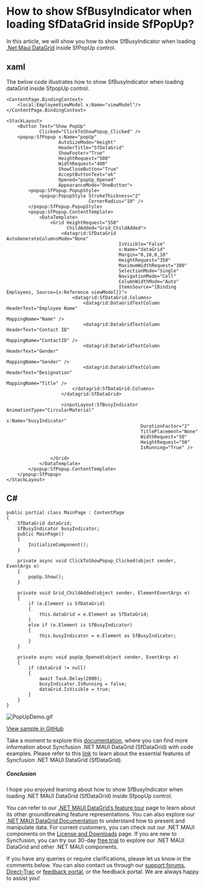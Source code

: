 # How to show SfBusyIndicator when loading SfDataGrid inside SfPopUp?
In this article, we will show you how to show SfBusyIndicator when loading [.Net Maui DataGrid](https://www.syncfusion.com/maui-controls/maui-datagrid) inside SfPopUp control.

## xaml
The below code illustrates how to show SfBusyIndicator when loading dataGrid inside SfpopUp control.
```
<ContentPage.BindingContext>
    <local:EmployeeViewModel x:Name="viewModel"/>
</ContentPage.BindingContext>

<StackLayout>
    <Button Text="Show PopUp"
            Clicked="ClickToShowPopup_Clicked" />
    <popup:SfPopup x:Name="popUp"
                   AutoSizeMode="Height"
                   HeaderTitle="SfDataGrid"
                   ShowFooter="True"
                   HeightRequest="500"
                   WidthRequest="400"
                   ShowCloseButton="True"
                   AcceptButtonText="ok"
                   Opened="popUp_Opened"
                   AppearanceMode="OneButton">
        <popup:SfPopup.PopupStyle>
            <popup:PopupStyle StrokeThickness="2"
                              CornerRadius="10" />
        </popup:SfPopup.PopupStyle>
        <popup:SfPopup.ContentTemplate>
            <DataTemplate>
                <Grid HeightRequest="550"
                      ChildAdded="Grid_ChildAdded">
                    <datagrid:SfDataGrid AutoGenerateColumnsMode="None"
                                         IsVisible="False"
                                         x:Name="dataGrid"
                                         Margin="0,10,0,10"
                                         HeightRequest="350"
                                         MaximumWidthRequest="380"
                                         SelectionMode="Single"
                                         NavigationMode="Cell"
                                         ColumnWidthMode="Auto"
                                         ItemsSource="{Binding Employees, Source={x:Reference viewModel}}">
                        <datagrid:SfDataGrid.Columns>
                            <datagrid:DataGridTextColumn HeaderText="Employee Name"
                                                         MappingName="Name" />
                            <datagrid:DataGridTextColumn  HeaderText="Contact ID"
                                                          MappingName="ContactID" />
                            <datagrid:DataGridTextColumn  HeaderText="Gender"
                                                          MappingName="Gender" />
                            <datagrid:DataGridTextColumn  HeaderText="Designation"
                                                          MappingName="Title" />
                        </datagrid:SfDataGrid.Columns>
                    </datagrid:SfDataGrid>

                    <inputLayout:SfBusyIndicator AnimationType="CircularMaterial"
                                                 x:Name="busyIndicator"
                                                 DurationFactor="2"
                                                 TitlePlacement="None"
                                                 WidthRequest="50"
                                                 HeightRequest="50"
                                                 IsRunning="True" />

                </Grid>
            </DataTemplate>
        </popup:SfPopup.ContentTemplate>
    </popup:SfPopup>
</StackLayout>
```

## C# 
```
public partial class MainPage : ContentPage
{
    SfDataGrid dataGrid;
    SfBusyIndicator busyIndicator;
    public MainPage()
    {
        InitializeComponent();
    }

    private async void ClickToShowPopup_Clicked(object sender, EventArgs e)
    {
        popUp.Show();
    }

    private void Grid_ChildAdded(object sender, ElementEventArgs e)
    {
        if (e.Element is SfDataGrid)
        {
            this.dataGrid = e.Element as SfDataGrid;
        }
        else if (e.Element is SfBusyIndicator)
        {
            this.busyIndicator = e.Element as SfBusyIndicator;
        }
    }

    private async void popUp_Opened(object sender, EventArgs e)
    {
        if (dataGrid != null)
        {
            await Task.Delay(2000);
            busyIndicator.IsRunning = false;
            dataGrid.IsVisible = true;
        }
    }
}
```
 ![PopUpDemo.gif](https://support.syncfusion.com/kb/agent/attachment/inline?token=eyJhbGciOiJodHRwOi8vd3d3LnczLm9yZy8yMDAxLzA0L3htbGRzaWctbW9yZSNobWFjLXNoYTI1NiIsInR5cCI6IkpXVCJ9.eyJpZCI6IjMyOTE3Iiwib3JnaWQiOiIzIiwiaXNzIjoic3VwcG9ydC5zeW5jZnVzaW9uLmNvbSJ9.0qRK0QJ6HU9EsNrwek_yLokIIRuAicgymeEen7qKLt0)

[View sample in GitHub](https://github.com/SyncfusionExamples/How-to-show-SfBusyIndicator-when-loading-SfDataGrid-with-SfPopUp)

Take a moment to explore this [documentation](https://help.syncfusion.com/maui/datagrid/overview), where you can find more information about Syncfusion .NET MAUI DataGrid (SfDataGrid) with code examples. Please refer to this [link](https://www.syncfusion.com/maui-controls/maui-datagrid) to learn about the essential features of Syncfusion .NET MAUI DataGrid (SfDataGrid).
 
##### Conclusion
 
I hope you enjoyed learning about how to show SfBusyIndicator when loading .NET MAUI DataGrid (SfDataGrid) inside SfpopUp control.
 
You can refer to our [.NET MAUI DataGrid’s feature tour](https://www.syncfusion.com/maui-controls/maui-datagrid) page to learn about its other groundbreaking feature representations. You can also explore our [.NET MAUI DataGrid Documentation](https://help.syncfusion.com/maui/datagrid/getting-started) to understand how to present and manipulate data. 
For current customers, you can check out our .NET MAUI components on the [License and Downloads](https://www.syncfusion.com/sales/teamlicense) page. If you are new to Syncfusion, you can try our 30-day [free trial](https://www.syncfusion.com/downloads/maui) to explore our .NET MAUI DataGrid and other .NET MAUI components.
 
If you have any queries or require clarifications, please let us know in the comments below. You can also contact us through our [support forums](https://www.syncfusion.com/forums), [Direct-Trac](https://support.syncfusion.com/create) or [feedback portal](https://www.syncfusion.com/feedback/maui?control=sfdatagrid), or the feedback portal. We are always happy to assist you!